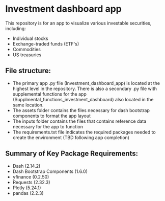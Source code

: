 # Investment dashboard app
This repository is for an app to visualize various investable securities, including:
- Individual stocks
- Exchange-traded funds (ETF's)
- Commodities
- US treasuries

## File structure:
- The primary app .py file (Investment_dashboard_app) is located at the highest level in the repository. There is also a secondary .py file with supplemental functions for the app (Supplmental_functions_investment_dashboard) also located in the same location.
- The assets folder contains the files necessary for dash bootstrap components to format the app layout
- The inputs folder contains the files that contains reference data necessary for the app to function
- The requirements.txt file indicates the required packages needed to create the environment (TBD following app completion)

## Summary of Key Package Requirements:
- Dash (2.14.2)
- Dash Bootstrap Components (1.6.0)
- yfinance (0.2.50)
- Requests (2.32.3)
- Plotly (5.24.1)
- pandas (2.2.3)